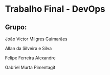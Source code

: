 # Trabalho Final - DevOps

## Grupo:
João Victor Milgres Guimarães

Allan da Silveira e Silva

Felipe Ferreira Alexandre

Gabriel Murta Pimentagit 
